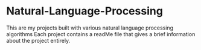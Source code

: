 # Natural-Language-Processing
This are my projects built with various natural language processing algorithms
Each project contains a readMe file that gives a brief information about the project entirely.
